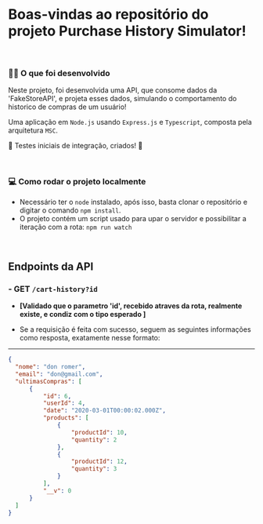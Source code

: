 # Boas-vindas ao repositório do projeto Purchase History Simulator!

<br />

### <strong>👨‍💻 O que foi desenvolvido</strong>

Neste projeto, foi desenvolvida uma API, que consome dados da 'FakeStoreAPI', e projeta esses dados, simulando o 
comportamento do historico de compras de um usuário!

Uma aplicação em `Node.js` usando `Express.js` e `Typescript`, composta pela arquitetura `MSC`.

🚧 Testes iniciais de integração, criados! 🚧

<br />

### <strong>💻 Como rodar o projeto localmente</strong>

- Necessário ter o `node` instalado, após isso, basta clonar o repositório e digitar o comando `npm install`.<br />
- O projeto contém um script usado para upar o servidor e possibilitar a iteração com a rota: `npm run watch`

<br />

## Endpoints da API

### - GET `/cart-history?id`

  * **[Validado que o parametro 'id', recebido atraves da rota, realmente existe, e condiz com o tipo esperado ]**
- Se a requisição é feita com sucesso, seguem as seguintes informações como resposta, exatamente nesse formato:

---

  ```json
 {
    "nome": "don romer",
    "email": "don@gmail.com",
    "ultimasCompras": [
        {
            "id": 6,
            "userId": 4,
            "date": "2020-03-01T00:00:02.000Z",
            "products": [
                {
                    "productId": 10,
                    "quantity": 2
                },
                {
                    "productId": 12,
                    "quantity": 3
                }
            ],
            "__v": 0
        }
    ]
}
  ```
